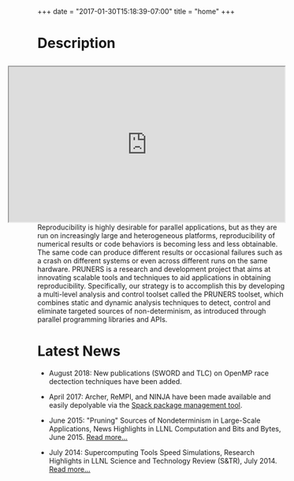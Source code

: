 +++
date = "2017-01-30T15:18:39-07:00"
title = "home"
+++

# Description

<iframe style="margin-top:10px; margin-left:10px;" width="560" height="315" src="https://www.youtube.com/embed/QvqDbradQQM" frameborder="1" allowfullscreen align="right">></iframe>

Reproducibility is highly desirable for parallel applications, but as they are run on increasingly large and heterogeneous platforms, reproducibility of numerical results or code behaviors is becoming less and less obtainable. The same code can produce different results or occasional failures such as a crash on different systems or even across different runs on the same hardware. PRUNERS is a research and development project that aims at innovating scalable tools and techniques to aid applications in obtaining reproducibility. Specifically, our strategy is to accomplish this by developing a multi-level analysis and control toolset called the PRUNERS toolset, which combines static and dynamic analysis techniques to detect, control and eliminate targeted sources of non-determinism, as introduced through parallel programming libraries and APIs.

<h1 id="news">Latest News</h2>
<ul>
	<li><p>August 2018: New publications (SWORD and TLC) on OpenMP race dectection techniques have been added.</p></li>
	<li><p>April 2017: Archer, ReMPI, and NINJA have been made available and easily depolyable via the <a class="smooth-link" href="https://github.com/LLNL/spack" target="_blank"><u>Spack package management tool</u></a>.</p></li>
	<li><p>June 2015: "Pruning" Sources of Nondeterminism in Large-Scale Applications, News Highlights in LLNL Computation and Bits and Bytes, June 2015. <a class="smooth-link" href="http://computation.llnl.gov/newsroom/pruning-sources-nondeterminism-large-scale-applications" target="_blank"><u>Read more...</u></a></p></li>
	<li><p>July 2014: Supercomputing Tools Speed Simulations, Research Highlights in LLNL Science and Technology Review (S&TR), July 2014. <a class="smooth-link" href="https://str.llnl.gov/july-2014/ahn" target="_blank"><u>Read more...</u></a></p></li>
</ul>
